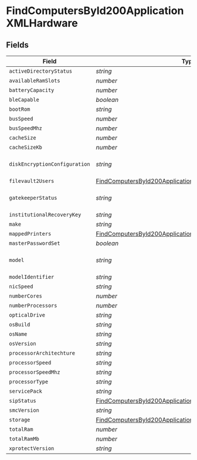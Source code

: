# FindComputersById200ApplicationXMLHardware


## Fields

| Field                                                                                                                                               | Type                                                                                                                                                | Required                                                                                                                                            | Description                                                                                                                                         | Example                                                                                                                                             |
| --------------------------------------------------------------------------------------------------------------------------------------------------- | --------------------------------------------------------------------------------------------------------------------------------------------------- | --------------------------------------------------------------------------------------------------------------------------------------------------- | --------------------------------------------------------------------------------------------------------------------------------------------------- | --------------------------------------------------------------------------------------------------------------------------------------------------- |
| `activeDirectoryStatus`                                                                                                                             | *string*                                                                                                                                            | :heavy_minus_sign:                                                                                                                                  | N/A                                                                                                                                                 | AD.company.com                                                                                                                                      |
| `availableRamSlots`                                                                                                                                 | *number*                                                                                                                                            | :heavy_minus_sign:                                                                                                                                  | N/A                                                                                                                                                 | 0                                                                                                                                                   |
| `batteryCapacity`                                                                                                                                   | *number*                                                                                                                                            | :heavy_minus_sign:                                                                                                                                  | N/A                                                                                                                                                 | 90                                                                                                                                                  |
| `bleCapable`                                                                                                                                        | *boolean*                                                                                                                                           | :heavy_minus_sign:                                                                                                                                  | N/A                                                                                                                                                 |                                                                                                                                                     |
| `bootRom`                                                                                                                                           | *string*                                                                                                                                            | :heavy_minus_sign:                                                                                                                                  | N/A                                                                                                                                                 | MBP111.0142.B00                                                                                                                                     |
| `busSpeed`                                                                                                                                          | *number*                                                                                                                                            | :heavy_minus_sign:                                                                                                                                  | N/A                                                                                                                                                 | 0                                                                                                                                                   |
| `busSpeedMhz`                                                                                                                                       | *number*                                                                                                                                            | :heavy_minus_sign:                                                                                                                                  | N/A                                                                                                                                                 | 0                                                                                                                                                   |
| `cacheSize`                                                                                                                                         | *number*                                                                                                                                            | :heavy_minus_sign:                                                                                                                                  | N/A                                                                                                                                                 | 3072                                                                                                                                                |
| `cacheSizeKb`                                                                                                                                       | *number*                                                                                                                                            | :heavy_minus_sign:                                                                                                                                  | N/A                                                                                                                                                 | 3072                                                                                                                                                |
| `diskEncryptionConfiguration`                                                                                                                       | *string*                                                                                                                                            | :heavy_minus_sign:                                                                                                                                  | N/A                                                                                                                                                 | Individual and Institutional Encryption                                                                                                             |
| `filevault2Users`                                                                                                                                   | [FindComputersById200ApplicationXMLHardwareFilevault2Users](../../models/operations/findcomputersbyid200applicationxmlhardwarefilevault2users.md)[] | :heavy_minus_sign:                                                                                                                                  | N/A                                                                                                                                                 |                                                                                                                                                     |
| `gatekeeperStatus`                                                                                                                                  | *string*                                                                                                                                            | :heavy_minus_sign:                                                                                                                                  | N/A                                                                                                                                                 | App Store and identified developers                                                                                                                 |
| `institutionalRecoveryKey`                                                                                                                          | *string*                                                                                                                                            | :heavy_minus_sign:                                                                                                                                  | N/A                                                                                                                                                 | Not Present                                                                                                                                         |
| `make`                                                                                                                                              | *string*                                                                                                                                            | :heavy_minus_sign:                                                                                                                                  | N/A                                                                                                                                                 | Apple                                                                                                                                               |
| `mappedPrinters`                                                                                                                                    | [FindComputersById200ApplicationXMLHardwareMappedPrinters](../../models/operations/findcomputersbyid200applicationxmlhardwaremappedprinters.md)[]   | :heavy_minus_sign:                                                                                                                                  | N/A                                                                                                                                                 |                                                                                                                                                     |
| `masterPasswordSet`                                                                                                                                 | *boolean*                                                                                                                                           | :heavy_minus_sign:                                                                                                                                  | N/A                                                                                                                                                 |                                                                                                                                                     |
| `model`                                                                                                                                             | *string*                                                                                                                                            | :heavy_minus_sign:                                                                                                                                  | N/A                                                                                                                                                 | 13-inch Retina MacBook Pro (Late 2013)                                                                                                              |
| `modelIdentifier`                                                                                                                                   | *string*                                                                                                                                            | :heavy_minus_sign:                                                                                                                                  | N/A                                                                                                                                                 | MacBookPro11,1                                                                                                                                      |
| `nicSpeed`                                                                                                                                          | *string*                                                                                                                                            | :heavy_minus_sign:                                                                                                                                  | N/A                                                                                                                                                 | n/a                                                                                                                                                 |
| `numberCores`                                                                                                                                       | *number*                                                                                                                                            | :heavy_minus_sign:                                                                                                                                  | N/A                                                                                                                                                 | 2                                                                                                                                                   |
| `numberProcessors`                                                                                                                                  | *number*                                                                                                                                            | :heavy_minus_sign:                                                                                                                                  | N/A                                                                                                                                                 | 1                                                                                                                                                   |
| `opticalDrive`                                                                                                                                      | *string*                                                                                                                                            | :heavy_minus_sign:                                                                                                                                  | N/A                                                                                                                                                 |                                                                                                                                                     |
| `osBuild`                                                                                                                                           | *string*                                                                                                                                            | :heavy_minus_sign:                                                                                                                                  | N/A                                                                                                                                                 | 17C88                                                                                                                                               |
| `osName`                                                                                                                                            | *string*                                                                                                                                            | :heavy_minus_sign:                                                                                                                                  | N/A                                                                                                                                                 | Mac OS X                                                                                                                                            |
| `osVersion`                                                                                                                                         | *string*                                                                                                                                            | :heavy_minus_sign:                                                                                                                                  | N/A                                                                                                                                                 | 10.13.2                                                                                                                                             |
| `processorArchitechture`                                                                                                                            | *string*                                                                                                                                            | :heavy_minus_sign:                                                                                                                                  | N/A                                                                                                                                                 | x86_64                                                                                                                                              |
| `processorSpeed`                                                                                                                                    | *string*                                                                                                                                            | :heavy_minus_sign:                                                                                                                                  | N/A                                                                                                                                                 | 2600                                                                                                                                                |
| `processorSpeedMhz`                                                                                                                                 | *string*                                                                                                                                            | :heavy_minus_sign:                                                                                                                                  | N/A                                                                                                                                                 | 2600                                                                                                                                                |
| `processorType`                                                                                                                                     | *string*                                                                                                                                            | :heavy_minus_sign:                                                                                                                                  | N/A                                                                                                                                                 | Intel Core i5                                                                                                                                       |
| `servicePack`                                                                                                                                       | *string*                                                                                                                                            | :heavy_minus_sign:                                                                                                                                  | N/A                                                                                                                                                 |                                                                                                                                                     |
| `sipStatus`                                                                                                                                         | [FindComputersById200ApplicationXMLHardwareSipStatus](../../models/operations/findcomputersbyid200applicationxmlhardwaresipstatus.md)               | :heavy_minus_sign:                                                                                                                                  | N/A                                                                                                                                                 |                                                                                                                                                     |
| `smcVersion`                                                                                                                                        | *string*                                                                                                                                            | :heavy_minus_sign:                                                                                                                                  | N/A                                                                                                                                                 | 2.16f68                                                                                                                                             |
| `storage`                                                                                                                                           | [FindComputersById200ApplicationXMLHardwareStorage](../../models/operations/findcomputersbyid200applicationxmlhardwarestorage.md)[]                 | :heavy_minus_sign:                                                                                                                                  | N/A                                                                                                                                                 |                                                                                                                                                     |
| `totalRam`                                                                                                                                          | *number*                                                                                                                                            | :heavy_minus_sign:                                                                                                                                  | N/A                                                                                                                                                 | 16384                                                                                                                                               |
| `totalRamMb`                                                                                                                                        | *number*                                                                                                                                            | :heavy_minus_sign:                                                                                                                                  | N/A                                                                                                                                                 | 16384                                                                                                                                               |
| `xprotectVersion`                                                                                                                                   | *string*                                                                                                                                            | :heavy_minus_sign:                                                                                                                                  | N/A                                                                                                                                                 | 2098                                                                                                                                                |